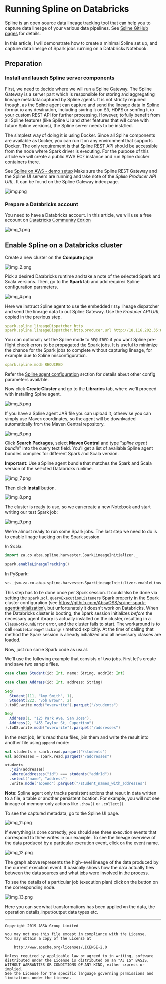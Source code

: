 Running Spline on Databricks
===

Spline is an open-source data lineage tracking tool that can help you to capture data lineage of your various data pipelines.
See [Spline GitHub pages](https://absaoss.github.io/spline/) for details.

In this article, I will demonstrate how to create a minimal Spline set up, and capture data lineage of Spark jobs running on a Databricks Notebook.

## Preparation

### Install and launch Spline server components

First, we need to decide where we will run a Spline Gateway. The Spline Gateway is a server part which is responsible for storing and aggregating
lineage metadata captured by Spline agents. It is not strictly required though, as the Spline agent can capture and send the lineage data in Spline
format to any destination, including storing it on S3, HDFS or senfing it to your custom REST API for further processing. However, to fully benefit
from all Spline features (like Spline UI and other features that will come with future Spline versions), the Spline server needs to be installed.

The simplest way of doing it is using Docker. Since all Spline components are available as Docker, you can run it on any environment that supports
Docker. The only requirement is that Spline REST API should be accessible from the node where Spark driver is executing. For the purpose of this
article we will create a public AWS EC2 instance and run Spline docker containers there.

See [Spline on AWS - demo setup](../spline-on-AWS-demo-setup/README.md)
Make sure the Spline REST Gateway and the Spline UI servers are running and take note of the _Spline Producer API URL_. It can be found on the Spline
Gateway index page.

![img.png](img.png)

### Prepare a Databricks account

You need to have a Databricks account. In this article, we will use a free account
on [Databricks Community Edition](https://community.cloud.databricks.com/login.html)

![img_1.png](img_1.png)

## Enable Spline on a Databricks cluster

Create a new cluster on the **Compute** page

![img_2.png](img_2.png)

Pick a desired Databricks runtime and take a note of the selected Spark and Scala versions. Then, go to the **Spark** tab and add required Spline
configuration parameters.

![img_4.png](img_4.png)

Here we instruct Spline agent to use the embedded `http` lineage dispatcher and send the lineage data to out Spline Gateway. Use the _Producer API
URL_ copied in the previous step.

```yaml
spark.spline.lineageDispatcher http
spark.spline.lineageDispatcher.http.producer.url http://18.116.202.35:8080/producer
```

You can optionally set the Spline mode to `REQUIRED` if you want Spline pre-flight check errors to be propagated the Spark jobs. It is useful to
minimize the chance for the Spark jobs to complete without capturing lineage, for example due to Spline misconfiguration.

```yaml
spark.spline.mode REQUIRED
```

Refer the [Spline agent configuration](https://github.com/AbsaOSS/spline-spark-agent#configuration) section for details about other config parameters
available.

Now click **Create Cluster** and go to the **Libraries** tab, where we'll proceed with installing Spline agent.

![img_5.png](img_5.png)

If you have a Spline agent JAR file you can upload it, otherwise you can simply use Maven coordinates, so the agent will be downloaded automatically
from the Maven Central repository.

![img_6.png](img_6.png)

Click **Search Packages**, select **Maven Central** and type "_spline agent bundle_" into the query text field. You'll get a list of available Spline
agent bundles compiled for different Spark and Scala version.

**Important**: Use a Spline agent bundle that matches the Spark and Scala version of the selected Databricks runtime.

![img_7.png](img_7.png)

Then click **Install** button.

![img_8.png](img_8.png)

The cluster is ready to use, so we can create a new Notebook and start writing our test Spark job:

![img_9.png](img_9.png)

We're almost ready to run some Spark jobs. The last step we need to do is to enable linage tracking on the Spark session.

In Scala:
```scala
import za.co.absa.spline.harvester.SparkLineageInitializer._

spark.enableLineageTracking()
```

In PySpark:

```python
sc._jvm.za.co.absa.spline.harvester.SparkLineageInitializer.enableLineageTracking(spark._jsparkSession)
```

This step has to be done once per Spark session. It could also be done via setting the `spark.sql.queryExecutionListeners` Spark property in the Spark
cluster configuration (see https://github.com/AbsaOSS/spline-spark-agent#initialization), but unfortunately it doesn't work on Databricks. When the
Databricks cluster is booting, the Spark session initializes _before_ the necessary agent library is actually installed on the cluster, resulting in
a `ClassNotFoundError` error, and the cluster fails to start. The workaround is to call `enableLineageTracking()` method explicitly. At the time of
calling that method the Spark session is already initialized and all necessary classes are loaded.

Now, just run some Spark code as usual.

We'll use the following example that consists of two jobs. First let's create and save two sample files.

```scala
case class Student(id: Int, name: String, addrId: Int)

case class Address(id: Int, address: String)

Seq(
  Student(111, "Amy Smith", 1),
  Student(222, "Bob Brown", 2)
).toDS.write.mode("overwrite").parquet("/students")

Seq(
  Address(1, "123 Park Ave, San Jose"),
  Address(2, "456 Taylor St, Cupertino")
).toDS.write.mode("overwrite").parquet("/addresses")
```

In the next job, let's read those files, join them and write the result into another file using `append` mode:

```scala
val students = spark.read.parquet("/students")
val addresses = spark.read.parquet("/addresses")

students
  .join(addresses)
  .where(addresses("id") === students("addrId"))
  .select("name", "address")
  .write.mode("append").parquet("/student_names_with_addresses")
```

**Note**: Spline agent only tracks persistent actions that result in data written to a file, a table or another persistent location. For example, you
will not see lineage of memory-only actions like `.show()` or `.collect()`

To see the captured metadata, go to the Spline UI page.

![img_11.png](img_10.png)

If everything is done correctly, you should see three execution events that correspond to three writes in our example. To see the lineage overview of
the data produced by a particular execution event, click on the event name.

![img_12.png](img_11.png)

The graph above represents the high-level lineage of the data produced by the current execution event. It basically shows how the data actually flew
between the data sources and what jobs were involved in the process.

To see the details of a particular job (execution plan) click on the button on the corresponding node.

![img_13.png](img_12.png)

Here you can see what transformations has been applied on the data, the operation details, input/output data types etc.

---

    Copyright 2019 ABSA Group Limited

    you may not use this file except in compliance with the License.
    You may obtain a copy of the License at

        http://www.apache.org/licenses/LICENSE-2.0

    Unless required by applicable law or agreed to in writing, software
    distributed under the License is distributed on an "AS IS" BASIS,
    WITHOUT WARRANTIES OR CONDITIONS OF ANY KIND, either express or implied.
    See the License for the specific language governing permissions and
    limitations under the License.
